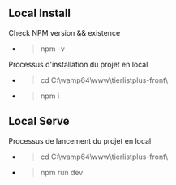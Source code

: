## Local Install

Check NPM version && existence
- > npm -v

Processus d'installation du projet en local
- > cd C:\wamp64\www\tierlistplus-front\
- > npm i

## Local Serve

Processus de lancement du projet en local

- > cd C:\wamp64\www\tierlistplus-front\
- > npm run dev
